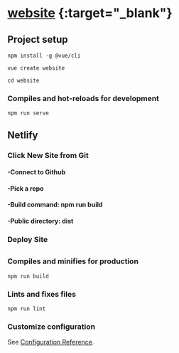 # [website](https://dazzling-hodgkin-843df5.netlify.app/) {:target="_blank"}

## Project setup

```
npm install -g @vue/cli
```
```
vue create website
```


```
cd website
```

### Compiles and hot-reloads for development
```
npm run serve
```

## Netlify
### Click New Site from Git
#### -Connect to Github
#### -Pick a repo
#### -Build command: npm run build
#### -Public directory: dist
### Deploy Site

## 
### Compiles and minifies for production
```
npm run build
```

### Lints and fixes files
```
npm run lint
```

### Customize configuration
See [Configuration Reference](https://cli.vuejs.org/config/).
